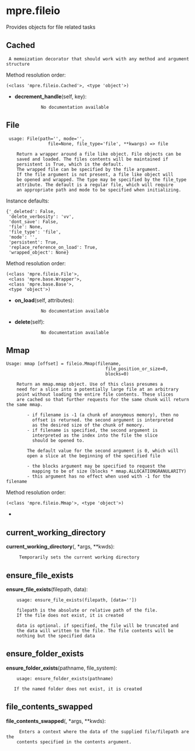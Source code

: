 mpre.fileio
==============

 Provides objects for file related tasks 

Cached
--------------

	 A memoization decorator that should work with any method and argument structure


Method resolution order: 

	(<class 'mpre.fileio.Cached'>, <type 'object'>)

- **decrement_handle**(self, key):

				No documentation available


File
--------------

	 usage: File(path='', mode='', 
                    file=None, file_type='file', **kwargs) => file
    
        Return a wrapper around a file like object. File objects can be
        saved and loaded. The files contents will be maintained if
        persistent is True, which is the default.
        The wrapped file can be specified by the file argument. 
        If the file argument is not present, a file like object will
        be opened and wrapped. The type may be specified by the file_type
        attribute. The default is a regular file, which will require
        an appropriate path and mode to be specified when initializing. 


Instance defaults: 

	{'_deleted': False,
	 'delete_verbosity': 'vv',
	 'dont_save': False,
	 'file': None,
	 'file_type': 'file',
	 'mode': '',
	 'persistent': True,
	 'replace_reference_on_load': True,
	 'wrapped_object': None}

Method resolution order: 

	(<class 'mpre.fileio.File'>,
	 <class 'mpre.base.Wrapper'>,
	 <class 'mpre.base.Base'>,
	 <type 'object'>)

- **on_load**(self, attributes):

				No documentation available


- **delete**(self):

				No documentation available


Mmap
--------------

	Usage: mmap [offset] = fileio.Mmap(filename, 
                                          file_position_or_size=0,
                                          blocks=0)
                                 
        Return an mmap.mmap object. Use of this class presumes a
        need for a slice into a potentially large file at an arbitrary
        point without loading the entire file contents. These slices
        are cached so that further requests for the same chunk will return the same mmap.
        
            - if filename is -1 (a chunk of anonymous memory), then no 
              offset is returned. the second argument is interpreted
              as the desired size of the chunk of memory.
            - if filename is specified, the second argument is
              interpreted as the index into the file the slice
              should be opened to.
            
            The default value for the second argument is 0, which will
            open a slice at the beginning of the specified file
            
            - the blocks argument may be specified to request the
              mapping to be of size (blocks * mmap.ALLOCATIONGRANULARITY)
            - this argument has no effect when used with -1 for the filename            
            


Method resolution order: 

	(<class 'mpre.fileio.Mmap'>, <type 'object'>)

- 

current_working_directory
--------------

**current_working_directory**(, *args, **kwds):

		 Temporarily sets the current working directory 


ensure_file_exists
--------------

**ensure_file_exists**(filepath, data):

		usage: ensure_file_exists(filepath, [data=''])
        
        filepath is the absolute or relative path of the file.
        If the file does not exist, it is created
        
        data is optional. if specified, the file will be truncated and 
        the data will written to the file. The file contents will be
        nothing but the specified data


ensure_folder_exists
--------------

**ensure_folder_exists**(pathname, file_system):

		usage: ensure_folder_exists(pathname)
    
       If the named folder does not exist, it is created


file_contents_swapped
--------------

**file_contents_swapped**(, *args, **kwds):

		 Enters a context where the data of the supplied file/filepath are the 
        contents specified in the contents argument.
